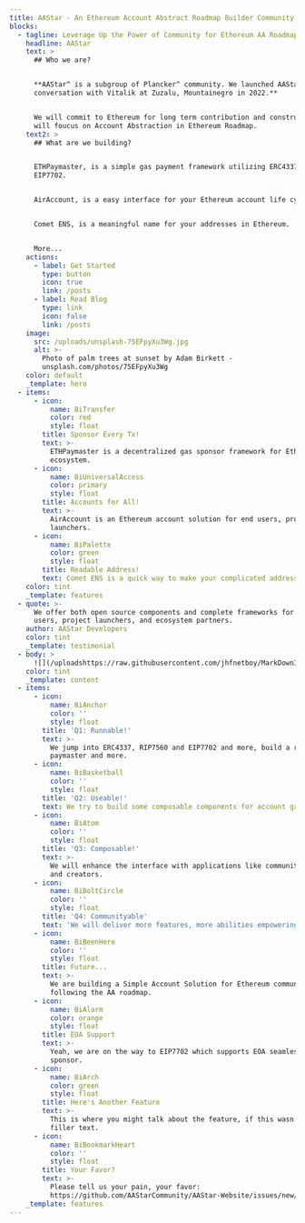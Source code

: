 ```yaml
---
title: AAStar - An Ethereum Account Abstract Roadmap Builder Community.
blocks:
  - tagline: Leverage Up the Power of Community for Ethereum AA Roadmap.
    headline: AAStar
    text: >
      ## Who we are?


      **AAStar^ is a subgroup of Plancker^ community. We launched AAStar after a
      conversation with Vitalik at Zuzalu, Mountainegro in 2022.**


      We will commit to Ethereum for long term contribution and construction. We
      will foucus on Account Abstraction in Ethereum Roadmap.
    text2: >
      ## What are we building?


      ETHPaymaster, is a simple gas payment framework utilizing ERC4337 and
      EIP7702.


      AirAccount, is a easy interface for your Ethereum account life cycle.


      Comet ENS, is a meaningful name for your addresses in Ethereum.


      More...
    actions:
      - label: Get Started
        type: button
        icon: true
        link: /posts
      - label: Read Blog
        type: link
        icon: false
        link: /posts
    image:
      src: /uploads/unsplash-75EFpyXu3Wg.jpg
      alt: >-
        Photo of palm trees at sunset by Adam Birkett -
        unsplash.com/photos/75EFpyXu3Wg
    color: default
    _template: hero
  - items:
      - icon:
          name: BiTransfer
          color: red
          style: float
        title: Sponsor Every Tx!
        text: >-
          ETHPaymaster is a decentralized gas sponsor framework for Ethereum
          ecosystem.
      - icon:
          name: BiUniversalAccess
          color: primary
          style: float
        title: Accounts for All!
        text: >-
          AirAccount is an Ethereum account solution for end users, project
          launchers.
      - icon:
          name: BiPalette
          color: green
          style: float
        title: Readable Address!
        text: Comet ENS is a quick way to make your complicated address readable.
    color: tint
    _template: features
  - quote: >-
      We offer both open source components and complete frameworks for end
      users, project launchers, and ecosystem partners.
    author: AAStar Developers
    color: tint
    _template: testimonial
  - body: >
      ![](/uploadshttps://raw.githubusercontent.com/jhfnetboy/MarkDownImg/main/img/202406142039196.png)
    color: tint
    _template: content
  - items:
      - icon:
          name: BiAnchor
          color: ''
          style: float
        title: 'Q1: Runnable!'
        text: >-
          We jump into ERC4337, RIP7560 and EIP7702 and more, build a runnable
          paymaster and more.
      - icon:
          name: BiBasketball
          color: ''
          style: float
        title: 'Q2: Useable!'
        text: We try to build some composable components for account gas payment.
      - icon:
          name: BiAtom
          color: ''
          style: float
        title: 'Q3: Composable!'
        text: >-
          We will enhance the interface with applications like community, game
          and creators.
      - icon:
          name: BiBoltCircle
          color: ''
          style: float
        title: 'Q4: Communityable'
        text: 'We will deliver more features, more abilities empowering  communities.'
      - icon:
          name: BiBeenHere
          color: ''
          style: float
        title: Future...
        text: >-
          We are building a Simple Account Solution for Ethereum community
          following the AA roadmap.
      - icon:
          name: BiAlarm
          color: orange
          style: float
        title: EOA Support
        text: >-
          Yeah, we are on the way to EIP7702 which supports EOA seamlessly gas
          sponsor.
      - icon:
          name: BiArch
          color: green
          style: float
        title: Here's Another Feature
        text: >-
          This is where you might talk about the feature, if this wasn't just
          filler text.
      - icon:
          name: BiBookmarkHeart
          color: ''
          style: float
        title: Your Favor?
        text: >-
          Please tell us your pain, your favor:
          https://github.com/AAStarCommunity/AAStar-Website/issues/new/choose
    _template: features
---
```


